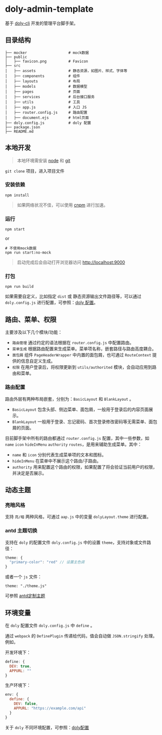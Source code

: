# doly-admin-template

基于 [doly-cli](https://github.com/doly-dev/doly-cli#readme) 开发的管理平台脚手架。

## 目录结构

```
├── mocker                   # mock数据
├── public
│   ├── favicon.png          # Favicon
├── src
│   ├── assets               # 静态资源，如图片、样式、字体等
│   ├── components           # 组件
│   ├── layouts              # 布局
│   ├── models               # 数据模型
│   ├── pages                # 页面
│   ├── services             # 后台接口服务
│   ├── utils                # 工具
│   ├── app.js               # 入口 JS
│   ├── router.config.js     # 路由配置
│   ├── document.ejs         # html页面
├── doly.config.js           # doly 配置
├── package.json
├── README.md

```

## 本地开发

> 本地环境需安装 [node](http://nodejs.org/) 和 [git](https://git-scm.com/)

`git clone` 项目，进入项目文件

### 安装依赖

```shell
npm install 
```

> 如果网络状况不佳，可以使用 [cnpm](https://cnpmjs.org/) 进行加速。

### 运行

```shell
npm start
```

or 

```shell
# 不使用mock数据
npm run start:no-mock
```

> 启动完成后会自动打开浏览器访问 [http://localhost:9000](http://localhost:9000)

### 打包

```shell
npm run build
```

如果需要自定义，比如指定 `dist` 或 静态资源输出文件路径等，可以通过 `doly.config.js` 进行配置，可参照：[doly 配置](https://github.com/doly-dev/doly-cli#%E9%85%8D%E7%BD%AE)。


## 路由、菜单、权限

主要涉及以下几个模块/功能：

- `路由管理` 通过约定的语法根据在 `router.config.js` 中配置路由。
- `菜单生成` 根据路由配置来生成菜单。菜单项名称，嵌套路径与路由高度耦合。
- `面包屑` 组件 `PageHeaderWrapper` 中内置的面包屑，也可通过 `RouteContext` 提供的信息自定义生成。
- `权限` 在用户登录后，将权限更新到 `utils/authorited` 模块，会自动应用到路由和菜单。

### 路由配置

路由外层有两种布局嵌套，分别为：`BasicLayout` 和 `BlankLayout` 。

- `BasicLayout` 包含头部、侧边菜单、面包屑，一般用于登录后的内容页面展示。
- `BlankLayout` 一般用于登录、忘记密码、首次登录修改密码等无需菜单、面包屑的页面。

目前脚手架中所有的路由都通过 `router.config.js` 配置，其中一些参数，如 `name` `icon` `hideInMenu` `authority` `routes`，是用来辅助生成菜单。其中：

- `name` 和 `icon` 分别代表生成菜单项的文本和图标。
- `hideInMenu` 在菜单中不展示这个路由/子路由。
- `authority` 用来配置这个路由的权限，如果配置了将会验证当前用户的权限，并决定是否展示。

## 动态主题

### 亮暗风格

支持 `亮/暗` 两种风格，可通过 `aap.js` 中的变量 `dolyLayout.theme` 进行配置。

### antd 主题切换

支持在 `doly` 的配置文件 `doly.config.js` 中的设置 `theme`，支持对象或文件路径：

```javascript
theme: {
  "primary-color": "red" // 设置主色调
}
```

或者一个 `js` 文件：

```
theme: "./theme.js"
```

可参照 [antd定制主题](https://ant.design/docs/react/customize-theme-cn#%E5%9C%A8-Umi-%E9%87%8C%E9%85%8D%E7%BD%AE%E4%B8%BB%E9%A2%98)

## 环境变量

在 `doly` 配置文件 `doly.config.js` 中 `define` 。

通过 `webpack` 的 `DefinePlugin` 传递给代码，值会自动做 `JSON.stringify` 处理。例如，

开发环境下：

```javascript
define: {
  DEV: true,
  APPURL: ""
}
```

生产环境下：

```javascript
env: {
  define: {
    DEV: false,
    APPURL: "https://example.com/api"
  }
}
```

关于 `doly` 不同环境配置，可参照：[doly配置](https://github.com/doly-dev/doly-cli#%E4%B8%8D%E5%90%8C%E7%8E%AF%E5%A2%83%E9%85%8D%E7%BD%AE)


